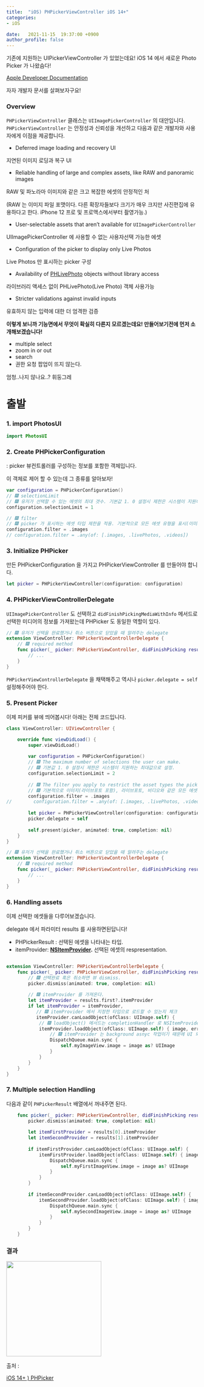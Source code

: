 ```yaml
---
title:  "iOS) PHPickerViewController iOS 14+"
categories:
- iOS

date:   2021-11-15  19:37:00 +0900
author_profile: false
---
```

기존에 지원하는 UIPickerViewController 가 있었는데요! iOS 14 에서 새로운 Photo Picker 가 나왔슴다!

[Apple Developer Documentation](https://developer.apple.com/documentation/photokit/phpickerviewcontroller)

자자 개발자 문서를 살펴보자구요!

### Overview

`PHPickerViewController` 클래스는 `UIImagePickerController` 의 대안입니다. `PHPickerViewController` 는 안정성과 신뢰성을 개선하고 다음과 같은 개발자와 사용자에게 이점을 제공합니다.

- Deferred image loading and recovery UI

지연된 이미지 로딩과 복구 UI

- Reliable handling of large and complex assets, like RAW and panoramic images

RAW 및 파노라마 이미지와 같은 크고 복잡한 에셋의 안정적인 처

(RAW 는 이미지 파일 포맷이다. 다른 확장자들보다 크기가 매우 크지만 사진편집에 유용하다고 한다. iPhone 12 프로 및 프로맥스에서부터 촬영가능.)

- User-selectable assets that aren’t available for `UIImagePickerController`

UIImagePickerController 에 사용할 수 없는 사용자선택 가능한 에셋

- Configuration of the picker to display only Live Photos

Live Photos 만 표시하는 picker 구성

- Availability of [PHLivePhoto](https://developer.apple.com/documentation/photokit/phlivephoto) objects without library access

라이브러리 액세스 없이 PHLivePhoto(Live Photo) 객체 사용가능

- Stricter validations against invalid inputs

유효하지 않는 입력에 대한 더 엄격한 검증

**이렇게 보니까 기능면에서 무엇이 확실히 다른지 모르겠는데요! 만들어보기전에 먼저 소개해보겠습니다!**

- multiple select
- zoom in or out
- search
- 권한 요청 팝업이 뜨지 않는다.

엄청..나지 않나요..? 휘둥그레

# 출발

### 1. import PhotosUI

```swift
import PhotosUI
```

### 2. Create PHPickerConfiguration

: picker 뷰컨트롤러를 구성하는 정보를 포함한 객체입니다.

이 객체로 제어 할 수 있는데 그 종류를 알아보자!

```swift
var configuration = PHPickerConfiguration()
// 🎆 selectionLimit
// 🎆 유저가 선택할 수 있는 에셋의 최대 갯수. 기본값 1. 0 설정시 제한은 시스템이 지원하는 최대값으로 설정.
configuration.selectionLimit = 1

// 🎆 filter
// 🎆 picker 가 표시하는 에셋 타입 제한을 적용. 기본적으로 모든 에셋 유형을 표시(이미지, 라이브포토, 비디오)
configuration.filter = .images
// configuration.filter = .any(of: [.images, .livePhotos, .videos])
```

### 3. Initialize PHPicker

만든 PHPickerConfiguration 을 가지고 PHPickerViewController 를 만들어야 합니다.

```swift
let picker = PHPickerViewController(configuration: configuration)
```

### 4. PHPickerViewControllerDelegate

`UIImagePickerController` 도 선택하고 `didFinishPickingMediaWithInfo` 메서드로 선택한 미디어의 정보를 가져왔는데 PHPicker 도 동일한 역할이 있다.

```swift
// 🎆 유저가 선택을 완료했거나 취소 버튼으로 닫았을 때 알려주는 delegate
extension ViewController: PHPickerViewControllerDelegate {
    // 🎆 required method
    func picker(_ picker: PHPickerViewController, didFinishPicking results: [PHPickerResult]) {
        // ...
    }
}
```

`PHPickerViewControllerDelegate` 을 채택해주고 역시나 `picker.delegate = self` 설정해주어야 한다.

### 5. Present Picker

이제 피커를 뷰에 띄어봅시다! 아래는 전체 코드입니다.

```swift
class ViewController: UIViewController {

    override func viewDidLoad() {
        super.viewDidLoad()
        
        var configuration = PHPickerConfiguration()
        // 🎆 The maximum number of selections the user can make.
        // 🎆 기본값 1. 0 설정시 제한은 시스템이 지원하는 최대값으로 설정.
        configuration.selectionLimit = 2
        
        // 🎆 The filter you apply to restrict the asset types the picker displays.
        // 🎆 기본적으로 이미지(라이브포토 포함), 라이브포토, 비디오와 같은 모든 에셋타입 표시.
        configuration.filter = .images
//        configuration.filter = .any(of: [.images, .livePhotos, .videos])
        
        let picker = PHPickerViewController(configuration: configuration)
        picker.delegate = self
        
        self.present(picker, animated: true, completion: nil)
    }
}

// 🎆 유저가 선택을 완료했거나 취소 버튼으로 닫았을 때 알려주는 delegate
extension ViewController: PHPickerViewControllerDelegate {
    // 🎆 required method
    func picker(_ picker: PHPickerViewController, didFinishPicking results: [PHPickerResult]) {
        // ...
    }
}
```

### 6. Handling assets

이제 선택한 에셋들을 다루어보겠습니다.

delegate 에서 파라미터 results 를 사용하면된답니다!

- PHPickerResult : 선택된 에셋을 나타내는 타입.
- itemProvider: **[NSItemProvider](https://developer.apple.com/documentation/foundation/nsitemprovider).** 선택된 에셋의 respresentation.

```swift

extension ViewController: PHPickerViewControllerDelegate {
    func picker(_ picker: PHPickerViewController, didFinishPicking results: [PHPickerResult]) {
        // 🎆 선택완료 혹은 취소하면 뷰 dismiss.
        picker.dismiss(animated: true, completion: nil)
        
        // 🎆 itemProvider 를 가져온다.
        let itemProvider = results.first?.itemProvider
        if let itemProvider = itemProvider,
           // 🎆 itemProvider 에서 지정한 타입으로 로드할 수 있는지 체크
           itemProvider.canLoadObject(ofClass: UIImage.self) {
            // 🎆 loadObject() 메서드는 completionHandler 로 NSItemProviderReading 과 error 를 준다.
            itemProvider.loadObject(ofClass: UIImage.self) { image, error in
                // 🎆 itemProvider 는 background asnyc 작업이기 때문에 UI 와 관련된 업데이트는 꼭 main 쓰레드에서 실행해줘야 합니다.
                DispatchQueue.main.sync {
                    self.myImageView.image = image as? UIImage
                }
            }
        }
    }
}
```

### 7. Multiple selection Handling

다음과 같이 `PHPickerResult` 배열에서 꺼내주면 된다.

```swift
    func picker(_ picker: PHPickerViewController, didFinishPicking results: [PHPickerResult]) {
        picker.dismiss(animated: true, completion: nil)   
    
        let itemFirstProvider = results[0].itemProvider
        let itemSecondProvider = results[1].itemProvider
        
        if itemFirstProvider.canLoadObject(ofClass: UIImage.self) {
            itemFirstProvider.loadObject(ofClass: UIImage.self) { image, error in
                DispatchQueue.main.sync {
                    self.myFirstImageView.image = image as? UIImage
                }
            }
        }
        
        if itemSecondProvider.canLoadObject(ofClass: UIImage.self) {
            itemSecondProvider.loadObject(ofClass: UIImage.self) { image, error in
                DispatchQueue.main.sync {
                    self.mySecondImageView.image = image as? UIImage
                }
            }
        }
    }
```

### 결과

<img src ="https://user-images.githubusercontent.com/69136340/141780108-70dddc9e-6fda-4b16-9e16-45c9769edfab.gif" width ="250">

출처 : 

[iOS 14+ ) PHPicker](https://zeddios.tistory.com/1052)
